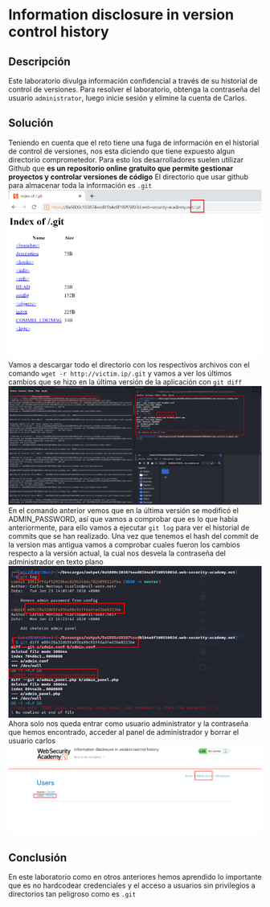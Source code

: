 # Information disclosure in version control history
## Descripción
Este laboratorio divulga información confidencial a través de su historial de control de versiones. Para resolver el laboratorio, obtenga la contraseña del usuario `administrator`, luego inicie sesión y elimine la cuenta de Carlos.
## Solución
Teniendo en cuenta que el reto tiene una fuga de información en el historial de control de versiones, nos esta diciendo que tiene expuesto algun directorio comprometedor.
Para esto los desarrolladores suelen utilizar Github que **es un repositorio online gratuito que permite gestionar proyectos y controlar versiones de código**
El directorio que usar github para almacenar toda la información es `.git`
![InfoDisclosure12](InfoDisclosureImages/InfoDiscl12.png)
Vamos a descargar todo el directorio con los respectivos archivos con el comando `wget -r http://victim.ip/.git` y vamos a ver los últimos cambios que se hizo en la última versión de la aplicación con  `git diff`  
![InfoDisclosure13](InfoDisclosureImages/InfoDiscl13.png)
En el comando anterior vemos que en la última versión se modificó el ADMIN_PASSWORD, así que vamos a comprobar que es lo que habia anteriormente, para ello vamos a ejecutar `git log` para ver el historial de commits que se han realizado.
Una vez que tenemos el hash del commit de la version mas antigua vamos a comprobar cuales fueron los cambios respecto a la versión actual, la cual nos desvela la contraseña del administrador en texto plano
![InfoDisclosure14](InfoDisclosureImages/InfoDiscl14.png)
Ahora solo nos queda entrar como usuario administrator y la contraseña que hemos encontrado, acceder al panel de administrador y borrar el usuario carlos
![InfoDisclosure15](InfoDisclosureImages/InfoDiscl15.png)
## Conclusión
En este laboratorio como en otros anteriores hemos aprendido lo importante que es no hardcodear credenciales y el acceso a usuarios sin privilegios a directorios tan peligroso como es `.git`